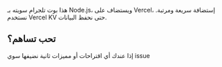 هذا بوت تلجرام سويته بـ Node.js، ويستضاف على Vercel، إستضافة سريعة ومرتبة. نستخدم Vercel KV حتى نحفظ البيانات.

## تحب تساهم؟

إذا عندك أي اقتراحات أو مميزات ثانية نضيفها سوي issue

